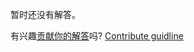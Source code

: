 
暂时还没有解答。

有兴趣[贡献你的解答](https://github.com/BFEdev/BFE.dev-solutions/blob/main/problem/serialize-and-deserialize-data-types-not-supported-in-JSON_zh.md)吗? [Contribute guidline](https://github.com/BFEdev/BFE.dev-solutions#how-to-contribute)
